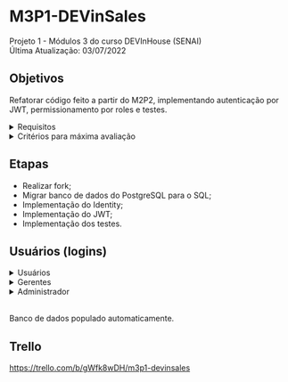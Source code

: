 # M3P1-DEVinSales
Projeto 1 - Módulos 3 do curso DEVInHouse (SENAI)  
Última Atualização: 03/07/2022

## Objetivos

Refatorar código feito a partir do M2P2, implementando autenticação por JWT, permissionamento por roles e testes.

<details>
  <summary>Requisitos</summary>
  
- Organização;
    - Realizar fork do repositório da M2P2;
    - Criar quadro no Trello para mapear tarefas;
- Autenticação por JWT, onde apenas usuário logados terão acesso a aplicação;
- Permissionamento por roles:
    - Administrador: Pode listar, criar, editar e deletar;
    - Gerente: Pode listar, criar e editar;
    - Usuário: Pode listar.
- Implementação de testes:
    - Cobertura de mais de 30% de testes utilizando NUnit.
</details>

<details>
  <summary>Critérios para máxima avaliação</summary>
  
- Criou um board no Trello e organizou com listas para modelo kanban e etiquetas de prioridade;
- Aluno criou o card, atribuiu seu nome nele e colocou as especificações de implementação no mesmo;
- Movimentou adequadamente o card, respeitando as regras no Kanbanize;
- A autenticação foi realizada e funciona perfeitamente;
- Todos os endpoints foram protegidos com as 3 regras de permissionamento;
- Acima de 30% da aplicação foi coberta de testes.
</details>

## Etapas

- Realizar fork;
- Migrar banco de dados do PostgreSQL para o SQL;
- Implementação do Identity;
- Implementação do JWT;
- Implementação dos testes.

## Usuários (logins)

<details>
  <summary>Usuários</summary>
  
- usuario1@dev.com.br
- usuario2@dev.com.br
- usuario3@dev.com.br
- usuario4@dev.com.br
    - senha: @Usuario1234

</details>

<details>
  <summary>Gerentes</summary>
  
- gerente1@dev.com.br
- gerente2@dev.com.br
    - senha: @Gerente1234

</details>

<details>
  <summary>Administrador</summary>
  
- admin@dev.com.br
    - senha: @Admin1234

</details>
</br>

Banco de dados populado automaticamente.

## Trello

https://trello.com/b/gWfk8wDH/m3p1-devinsales
